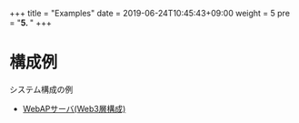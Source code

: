 +++
title = "Examples"
date = 2019-06-24T10:45:43+09:00
weight = 5
pre = "<b>5. </b>"
+++

# 構成例
システム構成の例

* [WebAPサーバ(Web3層構成)](webap)